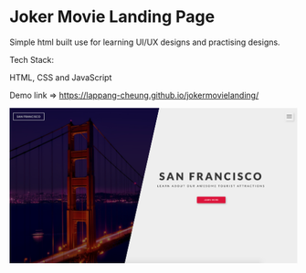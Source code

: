 # Joker Movie Landing Page

Simple html built use for learning UI/UX designs and practising designs.

Tech Stack:

HTML, CSS and JavaScript

Demo link => https://lappang-cheung.github.io/jokermovielanding/

![image](https://github.com/lappang-cheung/gaspanimation/blob/master/images/screenshot.png)
